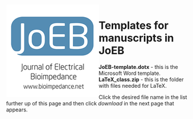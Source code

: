 <img align="left" src="JoEB-logo-1.png">

# Templates for manuscripts in JoEB

**JoEB-template.dotx** - this is the Microsoft Word template.\
**LaTeX_class.zip** - this is the folder with files needed for LaTeX.

Click the desired file name in the list further up of this page and then click *download* in the next page that appears.
